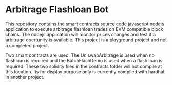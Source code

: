 
# Arbitrage Flashloan Bot

This repository contains the smart contracts source code javascript nodejs application to execute arbitrage flashloan trades on EVM compatible block chains.
The nodejs application will monitor prices changes and test if a arbitrage opertunity is available. This project is a playground project and not a completed project.

Two smart contracts are used. The UniswapArbitrage is used when no flashloan is required and the BatchFlashDemo is used when a flash loan is required.
These two solidity files in the contracts folder will not compile at this location. Its for display purpose only is currently compiled with hardhat in another project.


